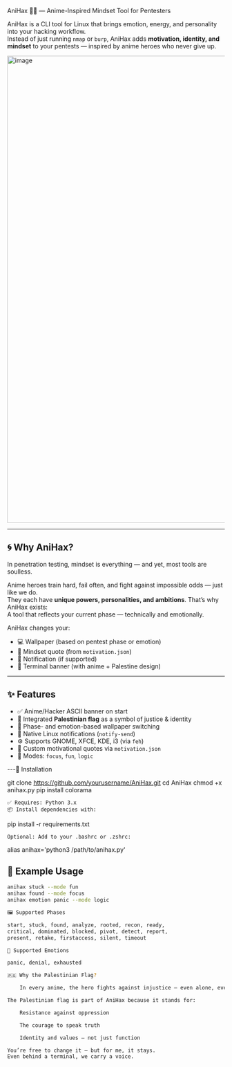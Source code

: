  AniHax 🧠🎌 — Anime-Inspired Mindset Tool for Pentesters

AniHax is a CLI tool for Linux that brings emotion, energy, and personality into your hacking workflow.  
Instead of just running `nmap` or `burp`, AniHax adds **motivation, identity, and mindset** to your pentests — inspired by anime heroes who never give up.

<img width="1920" height="1080" alt="image" src="https://github.com/user-attachments/assets/b2edf788-e59d-4e78-b823-2ab71e378401" />

---

## 🌀 Why AniHax?

In penetration testing, mindset is everything — and yet, most tools are soulless.

Anime heroes train hard, fail often, and fight against impossible odds — just like we do.  
They each have **unique powers, personalities, and ambitions**. That’s why AniHax exists:  
A tool that reflects your current phase — technically and emotionally.

AniHax changes your:

- 💻 Wallpaper (based on pentest phase or emotion)
- 💬 Mindset quote (from `motivation.json`)
- 🔔 Notification (if supported)
- 🎌 Terminal banner (with anime + Palestine design)

---

## ✨ Features

- ✅ Anime/Hacker ASCII banner on start
- 🎌 Integrated **Palestinian flag** as a symbol of justice & identity
- 🧠 Phase- and emotion-based wallpaper switching
- 📢 Native Linux notifications (`notify-send`)
- ⚙️ Supports GNOME, XFCE, KDE, i3 (via `feh`)
- 💬 Custom motivational quotes via `motivation.json`
- 🧩 Modes: `focus`, `fun`, `logic`

---🧪 Installation

git clone https://github.com/yourusername/AniHax.git
cd AniHax
chmod +x anihax.py
pip install colorama

    ✅ Requires: Python 3.x
    📦 Install dependencies with:

pip install -r requirements.txt

    Optional: Add to your .bashrc or .zshrc:

alias anihax='python3 /path/to/anihax.py'


## 🔁 Example Usage

```bash
anihax stuck --mode fun
anihax found --mode focus
anihax emotion panic --mode logic

🖼️ Supported Phases

start, stuck, found, analyze, rooted, recon, ready,
critical, dominated, blocked, pivot, detect, report,
present, retake, firstaccess, silent, timeout

🧠 Supported Emotions

panic, denial, exhausted

🇵🇸 Why the Palestinian Flag?

    In every anime, the hero fights against injustice — even alone, even when it’s hard.

The Palestinian flag is part of AniHax because it stands for:

    Resistance against oppression

    The courage to speak truth

    Identity and values — not just function

You’re free to change it — but for me, it stays.
Even behind a terminal, we carry a voice.

